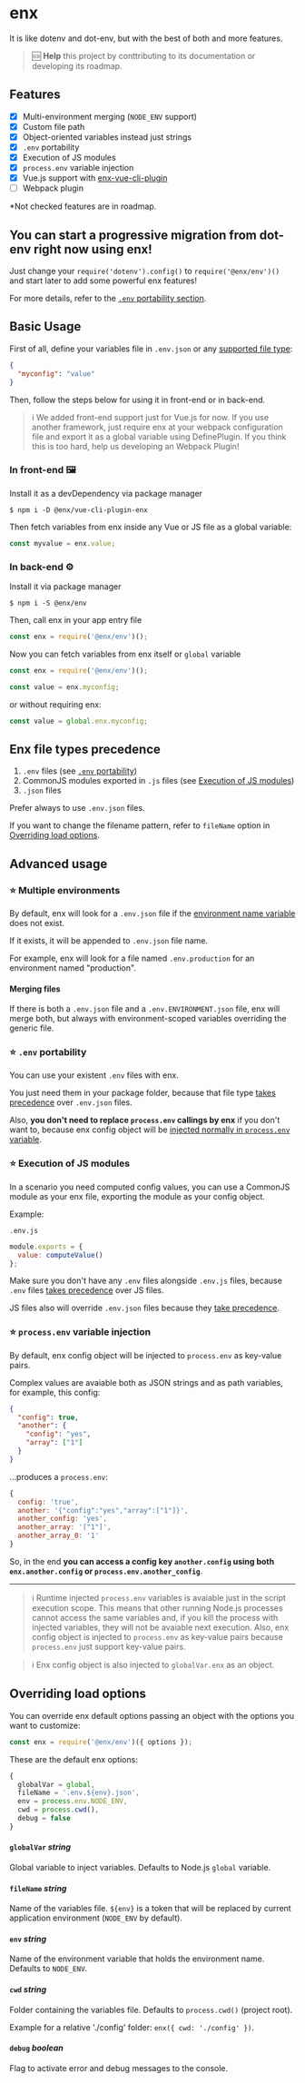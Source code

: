 # enx
It is like dotenv and dot-env, but with the best of both and more features.

> 🆘 **Help** this project by conttributing to its documentation or developing its roadmap.

## Features

- [x] Multi-environment merging (`NODE_ENV` support)
- [x] Custom file path
- [x] Object-oriented variables instead just strings
- [X] `.env` portability
- [X] Execution of JS modules
- [X] `process.env` variable injection
- [X] Vue.js support with [enx-vue-cli-plugin](https://github.com/NOALVO/enx-vue-cli-plugin)
- [ ] Webpack plugin

*Not checked features are in roadmap.

## You can start a progressive migration from dot-env right now using enx!

Just change your `require('dotenv').config()` to `require('@enx/env')()` and start later to add some powerful enx features!

For more details, refer to the [`.env` portability section](#-env-portability).

## Basic Usage

First of all, define your variables file in `.env.json` or any [supported file type](#enx-file-types-precedence):

```json
{
  "myconfig": "value"
}
```

Then, follow the steps below for using it in front-end or in back-end.

> i We added front-end support just for Vue.js for now. If you use another framework, just require enx at your webpack configuration file and export it as a global variable using DefinePlugin. If you think this is too hard, help us developing an Webpack Plugin!

### In front-end 🖼️

Install it as a devDependency via package manager

```
$ npm i -D @enx/vue-cli-plugin-enx
```

Then fetch variables from enx inside any Vue or JS file as a global variable:

```javascript
const myvalue = enx.value;
```

### In back-end ⚙

Install it via package manager

```
$ npm i -S @enx/env
```

Then, call enx in your app entry file
```javascript
const enx = require('@enx/env')();
```

Now you can fetch variables from enx itself or `global` variable
```javascript
const enx = require('@enx/env')();

const value = enx.myconfig;
```

or without requiring enx:
```javascript
const value = global.enx.myconfig;
```

## Enx file types precedence

1. `.env` files (see [`.env` portability](#-env-portability))
2. CommonJS modules exported in `.js` files (see [Execution of JS modules](#-execution-of-js-modules))
3. `.json` files

Prefer always to use `.env.json` files.

If you want to change the filename pattern, refer to `fileName` option in [Overriding load options](#Overriding-load-options).

## Advanced usage

### ⭐ Multiple environments

By default, enx will look for a `.env.json` file if the [environment name variable](#env-string) does not exist.

If it exists, it will be appended to `.env.json` file name.

For example, enx will look for a file named `.env.production` for an environment named "production".

#### Merging files

If there is both a `.env.json` file and a `.env.ENVIRONMENT.json` file, enx will merge both, but always with environment-scoped variables overriding the generic file.

### ⭐ `.env` portability

You can use your existent `.env` files with enx.

You just need them in your package folder, because that file type [takes precedence](#Enx-file-types-precedence) over `.env.json` files.

Also, **you don't need to replace `process.env` callings by enx** if you don't want to, because enx config object will be [injected normally in `process.env` variable](#-processenv-variable-injection).

### ⭐ Execution of JS modules

In a scenario you need computed config values, you can use a CommonJS module as your enx file, exporting the module as your config object.

Example:

`.env.js`
```javascript
module.exports = {
  value: computeValue()
};
```

Make sure you don't have any `.env` files alongside `.env.js` files, because `.env` files [takes precedence](#Enx-file-types-precedence) over JS files.

JS files also will override `.env.json` files because they [take precedence](#Enx-file-types-precedence).

### ⭐ `process.env` variable injection

By default, enx config object will be injected to `process.env` as key-value pairs.

Complex values are avaiable both as JSON strings and as path variables, for example, this config:

```json
{
  "config": true,
  "another": {
    "config": "yes",
    "array": ["1"]
  }
}
```

...produces a `process.env`:

```javascript
{
  config: 'true',
  another: '{"config":"yes","array":["1"]}',
  another_config: 'yes',
  another_array: '["1"]',
  another_array_0: '1'
}
```

So, in the end **you can access a config key `another.config` using both `enx.another.config` or `process.env.another_config`**.

---

> ℹ Runtime injected `process.env` variables is avaiable just in the script execution scope. This means that other running Node.js processes cannot access the same variables and, if you kill the process with injected variables, they will not be avaiable next execution. Also, enx config object is injected to `process.env` as key-value pairs because `process.env` just support key-value pairs.

> ℹ Enx config object is also injected to `globalVar.enx` as an object.

## Overriding load options

You can override enx default options passing an object with the options you want to customize:

```javascript
const enx = require('@enx/env')({ options });
```

These are the default enx options:

```javascript
{
  globalVar = global,
  fileName = '.env.${env}.json',
  env = process.env.NODE_ENV,
  cwd = process.cwd(),
  debug = false
}
```

#### `globalVar` _string_
Global variable to inject variables. Defaults to Node.js `global` variable.

#### `fileName` _string_

Name of the variables file. `${env}` is a token that will be replaced by current application environment (`NODE_ENV` by default).

#### `env` _string_

Name of the environment variable that holds the environment name. Defaults to `NODE_ENV`.

#### `cwd` _string_

Folder containing the variables file. Defaults to `process.cwd()` (project root).

Example for a relative './config' folder: `enx({ cwd: './config' })`.

#### `debug` _boolean_

Flag to activate error and debug messages to the console.
